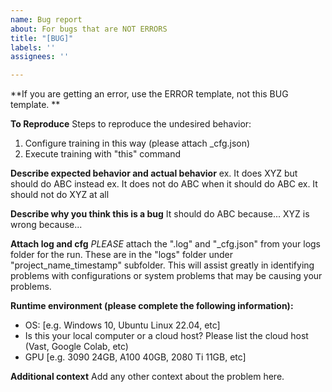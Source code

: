 ```yaml
---
name: Bug report
about: For bugs that are NOT ERRORS
title: "[BUG]"
labels: ''
assignees: ''

---
```


**If you are getting an error, use the ERROR template, not this BUG template. **

**To Reproduce**
Steps to reproduce the undesired behavior:
1. Configure training in this way (please attach _cfg.json)
2. Execute training with "this" command

**Describe expected behavior and actual behavior**
ex. It does XYZ but should do ABC instead
ex. It does not do ABC when it should do ABC
ex. It should not do XYZ at all

**Describe why you think this is a bug**
It should do ABC because...  XYZ is wrong because...

**Attach log and cfg**
*PLEASE* attach the ".log" and "_cfg.json" from your logs folder for the run.  These are in the "logs" folder under "project_name_timestamp" subfolder.  This will assist greatly in identifying problems with configurations or system problems that may be causing your problems.

**Runtime environment (please complete the following information):**
 - OS: [e.g. Windows 10, Ubuntu Linux 22.04, etc]
 - Is this your local computer or a cloud host?  Please list the cloud host (Vast, Google Colab, etc)
 - GPU [e.g. 3090 24GB, A100 40GB, 2080 Ti 11GB, etc]

**Additional context**
Add any other context about the problem here.
